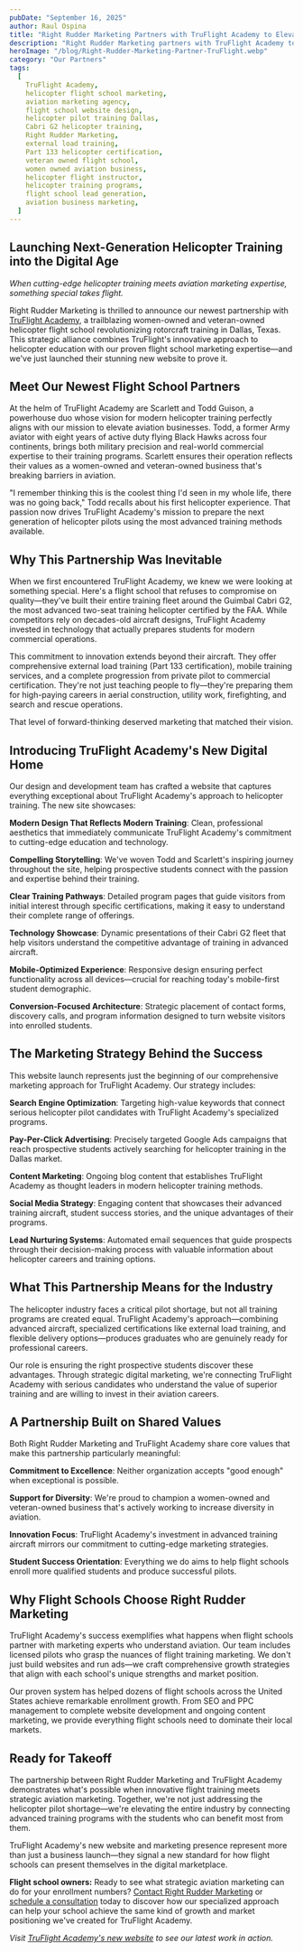 ```yaml
---
pubDate: "September 16, 2025"
author: Raul Ospina
title: "Right Rudder Marketing Partners with TruFlight Academy to Elevate Flight Training in Dallas, Texas"
description: "Right Rudder Marketing partners with TruFlight Academy to launch a cutting-edge website for Dallas's premier helicopter flight school. See how strategic aviation marketing drives enrollment growth."
heroImage: "/blog/Right-Rudder-Marketing-Partner-TruFlight.webp"
category: "Our Partners"
tags:
  [
    TruFlight Academy,
    helicopter flight school marketing,
    aviation marketing agency,
    flight school website design,
    helicopter pilot training Dallas,
    Cabri G2 helicopter training,
    Right Rudder Marketing,
    external load training,
    Part 133 helicopter certification,
    veteran owned flight school,
    women owned aviation business,
    helicopter flight instructor,
    helicopter training programs,
    flight school lead generation,
    aviation business marketing,
  ]
---
```


## Launching Next-Generation Helicopter Training into the Digital Age

_When cutting-edge helicopter training meets aviation marketing expertise, something special takes flight._

Right Rudder Marketing is thrilled to announce our newest partnership with [TruFlight Academy](https://www.truflightacademy.com), a trailblazing women-owned and veteran-owned helicopter flight school revolutionizing rotorcraft training in Dallas, Texas. This strategic alliance combines TruFlight's innovative approach to helicopter education with our proven flight school marketing expertise—and we've just launched their stunning new website to prove it.

## Meet Our Newest Flight School Partners

At the helm of TruFlight Academy are Scarlett and Todd Guison, a powerhouse duo whose vision for modern helicopter training perfectly aligns with our mission to elevate aviation businesses. Todd, a former Army aviator with eight years of active duty flying Black Hawks across four continents, brings both military precision and real-world commercial expertise to their training programs. Scarlett ensures their operation reflects their values as a women-owned and veteran-owned business that's breaking barriers in aviation.

"I remember thinking this is the coolest thing I'd seen in my whole life, there was no going back," Todd recalls about his first helicopter experience. That passion now drives TruFlight Academy's mission to prepare the next generation of helicopter pilots using the most advanced training methods available.

## Why This Partnership Was Inevitable

When we first encountered TruFlight Academy, we knew we were looking at something special. Here's a flight school that refuses to compromise on quality—they've built their entire training fleet around the Guimbal Cabri G2, the most advanced two-seat training helicopter certified by the FAA. While competitors rely on decades-old aircraft designs, TruFlight Academy invested in technology that actually prepares students for modern commercial operations.

This commitment to innovation extends beyond their aircraft. They offer comprehensive external load training (Part 133 certification), mobile training services, and a complete progression from private pilot to commercial certification. They're not just teaching people to fly—they're preparing them for high-paying careers in aerial construction, utility work, firefighting, and search and rescue operations.

That level of forward-thinking deserved marketing that matched their vision.

## Introducing TruFlight Academy's New Digital Home

Our design and development team has crafted a website that captures everything exceptional about TruFlight Academy's approach to helicopter training. The new site showcases:

**Modern Design That Reflects Modern Training**: Clean, professional aesthetics that immediately communicate TruFlight Academy's commitment to cutting-edge education and technology.

**Compelling Storytelling**: We've woven Todd and Scarlett's inspiring journey throughout the site, helping prospective students connect with the passion and expertise behind their training.

**Clear Training Pathways**: Detailed program pages that guide visitors from initial interest through specific certifications, making it easy to understand their complete range of offerings.

**Technology Showcase**: Dynamic presentations of their Cabri G2 fleet that help visitors understand the competitive advantage of training in advanced aircraft.

**Mobile-Optimized Experience**: Responsive design ensuring perfect functionality across all devices—crucial for reaching today's mobile-first student demographic.

**Conversion-Focused Architecture**: Strategic placement of contact forms, discovery calls, and program information designed to turn website visitors into enrolled students.

## The Marketing Strategy Behind the Success

This website launch represents just the beginning of our comprehensive marketing approach for TruFlight Academy. Our strategy includes:

**Search Engine Optimization**: Targeting high-value keywords that connect serious helicopter pilot candidates with TruFlight Academy's specialized programs.

**Pay-Per-Click Advertising**: Precisely targeted Google Ads campaigns that reach prospective students actively searching for helicopter training in the Dallas market.

**Content Marketing**: Ongoing blog content that establishes TruFlight Academy as thought leaders in modern helicopter training methods.

**Social Media Strategy**: Engaging content that showcases their advanced training aircraft, student success stories, and the unique advantages of their programs.

**Lead Nurturing Systems**: Automated email sequences that guide prospects through their decision-making process with valuable information about helicopter careers and training options.

## What This Partnership Means for the Industry

The helicopter industry faces a critical pilot shortage, but not all training programs are created equal. TruFlight Academy's approach—combining advanced aircraft, specialized certifications like external load training, and flexible delivery options—produces graduates who are genuinely ready for professional careers.

Our role is ensuring the right prospective students discover these advantages. Through strategic digital marketing, we're connecting TruFlight Academy with serious candidates who understand the value of superior training and are willing to invest in their aviation careers.

## A Partnership Built on Shared Values

Both Right Rudder Marketing and TruFlight Academy share core values that make this partnership particularly meaningful:

**Commitment to Excellence**: Neither organization accepts "good enough" when exceptional is possible.

**Support for Diversity**: We're proud to champion a women-owned and veteran-owned business that's actively working to increase diversity in aviation.

**Innovation Focus**: TruFlight Academy's investment in advanced training aircraft mirrors our commitment to cutting-edge marketing strategies.

**Student Success Orientation**: Everything we do aims to help flight schools enroll more qualified students and produce successful pilots.

## Why Flight Schools Choose Right Rudder Marketing

TruFlight Academy's success exemplifies what happens when flight schools partner with marketing experts who understand aviation. Our team includes licensed pilots who grasp the nuances of flight training marketing. We don't just build websites and run ads—we craft comprehensive growth strategies that align with each school's unique strengths and market position.

Our proven system has helped dozens of flight schools across the United States achieve remarkable enrollment growth. From SEO and PPC management to complete website development and ongoing content marketing, we provide everything flight schools need to dominate their local markets.

## Ready for Takeoff

The partnership between Right Rudder Marketing and TruFlight Academy demonstrates what's possible when innovative flight training meets strategic aviation marketing. Together, we're not just addressing the helicopter pilot shortage—we're elevating the entire industry by connecting advanced training programs with the students who can benefit most from them.

TruFlight Academy's new website and marketing presence represent more than just a business launch—they signal a new standard for how flight schools can present themselves in the digital marketplace.

**Flight school owners:** Ready to see what strategic aviation marketing can do for your enrollment numbers? [Contact Right Rudder Marketing](/contact) or [schedule a consultation](/schedule-call) today to discover how our specialized approach can help your school achieve the same kind of growth and market positioning we've created for TruFlight Academy.

_Visit [TruFlight Academy's new website](https://www.truflightacademy.com) to see our latest work in action._
